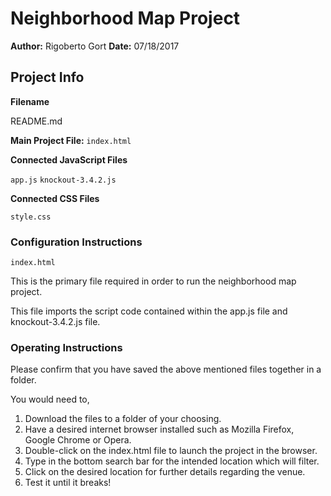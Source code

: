 # Neighborhood Map Project
**Author:** Rigoberto Gort
**Date:** 07/18/2017

## Project Info
**Filename**

README.md

**Main Project File:** `index.html`

**Connected JavaScript Files**

`app.js`
`knockout-3.4.2.js`

**Connected CSS Files**

`style.css`

### Configuration Instructions
`index.html`

This is the primary file required in order to run the neighborhood map project.

This file imports the script code contained within the app.js file and knockout-3.4.2.js file.

### Operating Instructions
Please confirm that you have saved the above mentioned files together in a folder.

You would need to,

1. Download the files to a folder of your choosing.
2. Have a desired internet browser installed such as Mozilla Firefox, Google Chrome or Opera.
3. Double-click on the index.html file to launch the project in the browser.
4. Type in the bottom search bar for the intended location which will filter.
5. Click on the desired location for further details regarding the venue.
6. Test it until it breaks!